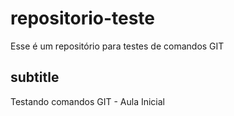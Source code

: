 # repositorio-teste
Esse é um repositório para testes de comandos GIT

## subtitle
Testando comandos GIT - Aula Inicial